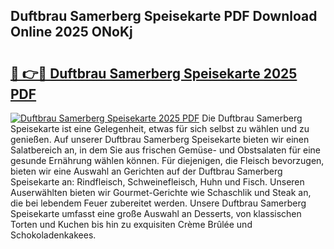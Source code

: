 ## Duftbrau Samerberg Speisekarte PDF Download Online 2025 ONoKj

# <h2><a href="http://gccvkw.nevu.top/?p=Duftbrau+Samerberg+Speisekarte">🔗 👉🔴 Duftbrau Samerberg Speisekarte 2025 PDF</a></h2>

[![Duftbrau Samerberg Speisekarte 2025 PDF](https://i.imgur.com/dBaPXMq.png)](http://gccvkw.nevu.top/?p=Duftbrau+Samerberg+Speisekarte)
Die Duftbrau Samerberg Speisekarte ist eine Gelegenheit, etwas für sich selbst zu wählen und zu genießen. Auf unserer Duftbrau Samerberg Speisekarte bieten wir einen Salatbereich an, in dem Sie aus frischen Gemüse- und Obstsalaten für eine gesunde Ernährung wählen können. Für diejenigen, die Fleisch bevorzugen, bieten wir eine Auswahl an Gerichten auf der Duftbrau Samerberg Speisekarte an: Rindfleisch, Schweinefleisch, Huhn und Fisch. Unseren Auserwählten bieten wir Gourmet-Gerichte wie Schaschlik und Steak an, die bei lebendem Feuer zubereitet werden. Unsere Duftbrau Samerberg Speisekarte umfasst eine große Auswahl an Desserts, von klassischen Torten und Kuchen bis hin zu exquisiten Crème Brûlée und Schokoladenkakees.
